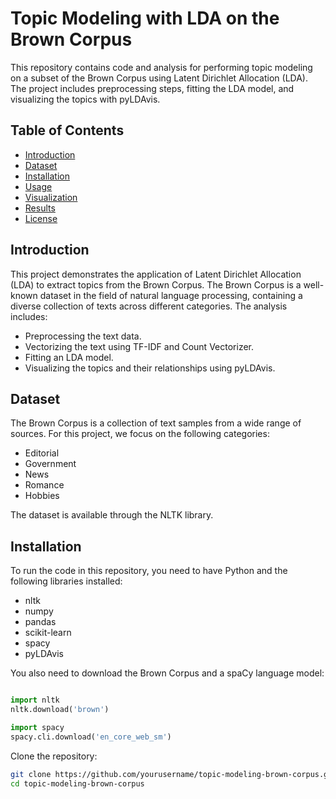 # Topic Modeling with LDA on the Brown Corpus

This repository contains code and analysis for performing topic modeling on a subset of the Brown Corpus using Latent Dirichlet Allocation (LDA). The project includes preprocessing steps, fitting the LDA model, and visualizing the topics with pyLDAvis.

## Table of Contents

- [Introduction](#introduction)
- [Dataset](#dataset)
- [Installation](#installation)
- [Usage](#usage)
- [Visualization](#visualization)
- [Results](#results)
- [License](#license)

## Introduction

This project demonstrates the application of Latent Dirichlet Allocation (LDA) to extract topics from the Brown Corpus. The Brown Corpus is a well-known dataset in the field of natural language processing, containing a diverse collection of texts across different categories. The analysis includes:

- Preprocessing the text data.
- Vectorizing the text using TF-IDF and Count Vectorizer.
- Fitting an LDA model.
- Visualizing the topics and their relationships using pyLDAvis.

## Dataset

The Brown Corpus is a collection of text samples from a wide range of sources. For this project, we focus on the following categories:

- Editorial
- Government
- News
- Romance
- Hobbies

The dataset is available through the NLTK library.

## Installation

To run the code in this repository, you need to have Python and the following libraries installed:

- nltk
- numpy
- pandas
- scikit-learn
- spacy
- pyLDAvis

You also need to download the Brown Corpus and a spaCy language model:

```python

import nltk
nltk.download('brown')

import spacy
spacy.cli.download('en_core_web_sm')
```
Clone the repository:

```bash
git clone https://github.com/yourusername/topic-modeling-brown-corpus.git
cd topic-modeling-brown-corpus
```

